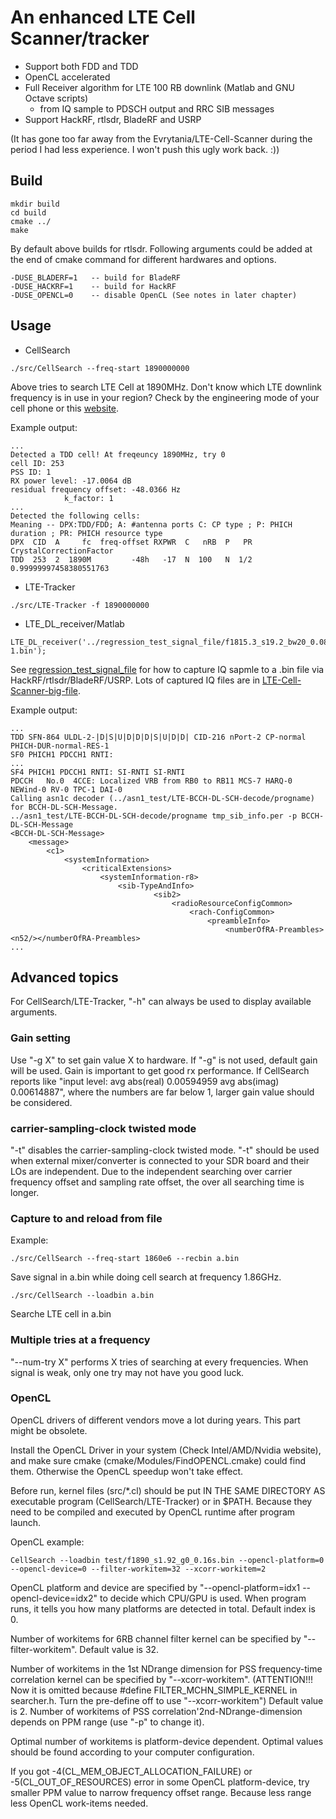 # An enhanced LTE Cell Scanner/tracker
- Support both FDD and TDD
- OpenCL accelerated
- Full Receiver algorithm for LTE 100 RB downlink (Matlab and GNU Octave scripts)
  - from IQ sample to PDSCH output and RRC SIB messages
- Support HackRF, rtlsdr, BladeRF and USRP

(It has gone too far away from the Evrytania/LTE-Cell-Scanner during the period I had less experience. I won't push this ugly work back. :))

## Build
```
mkdir build
cd build
cmake ../
make
```
By default above builds for rtlsdr. Following arguments could be added at the end of cmake command for different hardwares and options. 
```
-DUSE_BLADERF=1   -- build for BladeRF
-DUSE_HACKRF=1    -- build for HackRF
-DUSE_OPENCL=0    -- disable OpenCL (See notes in later chapter)
```
## Usage
- CellSearch
```
./src/CellSearch --freq-start 1890000000
```
Above tries to search LTE Cell at 1890MHz. Don't know which LTE downlink frequency is in use in your region? Check by the engineering mode of your cell phone or this [website](https://www.spectrummonitoring.com/frequencies.php).

Example output:
```
...
Detected a TDD cell! At freqeuncy 1890MHz, try 0
cell ID: 253
PSS ID: 1
RX power level: -17.0064 dB
residual frequency offset: -48.0366 Hz
            k_factor: 1
...
Detected the following cells:
Meaning -- DPX:TDD/FDD; A: #antenna ports C: CP type ; P: PHICH duration ; PR: PHICH resource type
DPX  CID  A     fc  freq-offset RXPWR  C   nRB  P   PR  CrystalCorrectionFactor
TDD  253  2  1890M         -48h   -17  N  100   N  1/2   0.99999997458380551763
```
- LTE-Tracker
```
./src/LTE-Tracker -f 1890000000
```
- LTE_DL_receiver/Matlab
```
LTE_DL_receiver('../regression_test_signal_file/f1815.3_s19.2_bw20_0.08s_hackrf-1.bin');
```
See [regression_test_signal_file](regression_test_signal_file) for how to capture IQ sapmle to a .bin file via HackRF/rtlsdr/BladeRF/USRP. Lots of captured IQ files are in [LTE-Cell-Scanner-big-file](https://github.com/JiaoXianjun/LTE-Cell-Scanner-big-file).

Example output:
```
...
TDD SFN-864 ULDL-2-|D|S|U|D|D|D|S|U|D|D| CID-216 nPort-2 CP-normal PHICH-DUR-normal-RES-1
SF0 PHICH1 PDCCH1 RNTI: 
...
SF4 PHICH1 PDCCH1 RNTI: SI-RNTI SI-RNTI 
PDCCH   No.0  4CCE: Localized VRB from RB0 to RB11 MCS-7 HARQ-0 NEWind-0 RV-0 TPC-1 DAI-0
Calling asn1c decoder (../asn1_test/LTE-BCCH-DL-SCH-decode/progname) for BCCH-DL-SCH-Message.
../asn1_test/LTE-BCCH-DL-SCH-decode/progname tmp_sib_info.per -p BCCH-DL-SCH-Message
<BCCH-DL-SCH-Message>
    <message>
        <c1>
            <systemInformation>
                <criticalExtensions>
                    <systemInformation-r8>
                        <sib-TypeAndInfo>
                                <sib2>
                                    <radioResourceConfigCommon>
                                        <rach-ConfigCommon>
                                            <preambleInfo>
                                                <numberOfRA-Preambles><n52/></numberOfRA-Preambles>
...
```
## Advanced topics
For CellSearch/LTE-Tracker, "-h" can always be used to display available arguments.
### Gain setting
Use "-g X" to set gain value X to hardware. If "-g" is not used, default gain will be used.
Gain is important to get good rx performance. If CellSearch reports like "input level: avg abs(real) 0.00594959 avg abs(imag) 0.00614887", where the numbers are far below 1, larger gain value should be considered.
### carrier-sampling-clock twisted mode
"-t" disables the carrier-sampling-clock twisted mode. "-t" should be used when external mixer/converter is connected to your SDR board and their LOs are independent. Due to the independent searching over carrier frequency offset and sampling rate offset, the over all searching time is longer.
### Capture to and reload from file
Example:
```
./src/CellSearch --freq-start 1860e6 --recbin a.bin
```
Save signal in a.bin while doing cell search at frequency 1.86GHz.
```
./src/CellSearch --loadbin a.bin
```
Searche LTE cell in a.bin
### Multiple tries at a frequency
"--num-try X" performs X tries of searching at every frequencies. When signal is weak, only one try may not have you good luck.

### OpenCL
OpenCL drivers of different vendors move a lot during years. This part might be obsolete.

Install the OpenCL Driver in your system (Check Intel/AMD/Nvidia website), and make sure cmake (cmake/Modules/FindOPENCL.cmake) could find them. Otherwise the OpenCL speedup won't take effect.

Before run, kernel files (src/*.cl) should be put IN THE SAME DIRECTORY AS executable program (CellSearch/LTE-Tracker) or in $PATH.
Because they need to be compiled and executed by OpenCL runtime after program launch.

OpenCL example:
```
CellSearch --loadbin test/f1890_s1.92_g0_0.16s.bin --opencl-platform=0 --opencl-device=0 --filter-workitem=32 --xcorr-workitem=2
```
OpenCL platform and device are specified by "--opencl-platform=idx1 --opencl-device=idx2" to decide which CPU/GPU is used.
When program runs, it tells you how many platforms are detected in total. Default index is 0.

Number of workitems for 6RB channel filter kernel can be specified by "--filter-workitem". Default value is 32.

Number of workitems in the 1st NDrange dimension for PSS frequency-time correlation kernel can be specified by "--xcorr-workitem".
(ATTENTION!!! Now it is omitted because #define FILTER_MCHN_SIMPLE_KERNEL in searcher.h. Turn the pre-define off to use "--xcorr-workitem")
Default value is 2. Number of workitems of PSS correlation'2nd-NDrange-dimension depends on PPM range (use "-p" to change it).

Optimal number of workitems is platform-device dependent. Optimal values should be found according to your computer configuration.

If you got -4(CL_MEM_OBJECT_ALLOCATION_FAILURE) or -5(CL_OUT_OF_RESOURCES) error in some OpenCL platform-device, try smaller PPM value to narrow frequency offset range. Because less range less OpenCL work-items needed.

